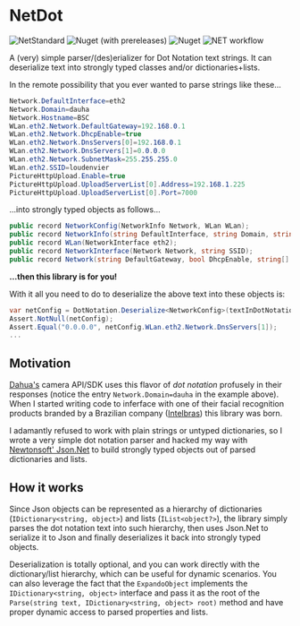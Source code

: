 # NetDot
![NetStandard](https://img.shields.io/badge/.NET%20Standard-2.0-lightgrey.svg) ![Nuget (with prereleases)](https://img.shields.io/nuget/vpre/NetDot)
  ![Nuget](https://img.shields.io/nuget/dt/NetDot)
  ![NET workflow](https://github.com/loudenvier/NetDot/actions/workflows/dotnet.yml/badge.svg?event=push)


A (very) simple parser/(des)erializer for Dot Notation text strings. It can deserialize text into strongly typed classes and/or dictionaries+lists. 

In the remote possibility that you ever wanted to parse strings like these...

```csharp
Network.DefaultInterface=eth2
Network.Domain=dauha
Network.Hostname=BSC
WLan.eth2.Network.DefaultGateway=192.168.0.1
WLan.eth2.Network.DhcpEnable=true
WLan.eth2.Network.DnsServers[0]=192.168.0.1
WLan.eth2.Network.DnsServers[1]=0.0.0.0
WLan.eth2.Network.SubnetMask=255.255.255.0
WLan.eth2.SSID=loudenvier
PictureHttpUpload.Enable=true
PictureHttpUpload.UploadServerList[0].Address=192.168.1.225
PictureHttpUpload.UploadServerList[0].Port=7000
```

...into strongly typed objects as follows...

```csharp
public record NetworkConfig(NetworkInfo Network, WLan WLan);
public record NetworkInfo(string DefaultInterface, string Domain, string Hostname);
public record WLan(NetworkInterface eth2);
public record NetworkInterface(Network Network, string SSID);
public record Network(string DefaultGateway, bool DhcpEnable, string[] DnsServers, string SubnetMask);
```

**...then this library is for you!** 

With it all you need to do to deserialize the above text into these objects is:
```csharp
var netConfig = DotNotation.Deserialize<NetworkConfig>(textInDotNotation);
Assert.NotNull(netConfig);
Assert.Equal("0.0.0.0", netConfig.WLan.eth2.Network.DnsServers[1]);
...
```
## Motivation
[Dahua's](https://www.dahuasecurity.com) camera API/SDK uses this flavor of *dot notation* profusely in their responses (notice the entry `Network.Domain=dauha` in the example above). When I started writing code to inferface with one of their facial recognition products branded by a Brazilian company ([Intelbras](https://www.intelbras.com)) this library was born. 

I adamantly refused to work with plain strings or untyped dictionaries, so I wrote a very simple dot notation parser and hacked my way with [Newtonsoft' Json.Net](https://www.newtonsoft.com/json) to build strongly typed objects out of parsed dictionaries and lists.

## How it works

Since Json objects can be represented as a hierarchy of dictionaries (`IDictionary<string, object>`) and lists (`IList<object?>`), the library simply parses the dot notation text into such hierarchy, then uses Json.Net to serialize it to Json and finally deserializes it back into strongly typed objects. 

Deserialization is totally optional, and you can work directly with the dictionary/list hierarchy, which can be useful for dynamic scenarios. You can also leverage the fact that the `ExpandoObject` implements the `IDictionary<string, object>` interface and pass it as the root of the `Parse(string text, IDictionary<string, object> root)` method and have proper dynamic access to parsed properties and lists.


